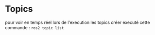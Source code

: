 ﻿# Topics
pour voir en temps réel lors de l'execution les topics créer executé cette commande : `ros2 topic list`

